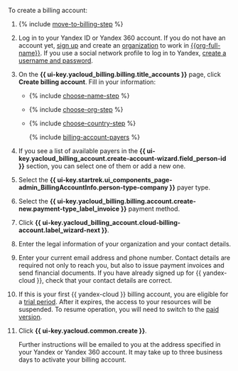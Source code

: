 To create a billing account:

1. {% include [move-to-billing-step](../../billing/_includes/move-to-billing-step.md) %}

1. Log in to your Yandex ID or Yandex 360 account. If you do not have an account yet, [sign up](https://yandex.ru/support/id/authorization/registration.html) and create an [organization](../../organization/quickstart.md) to work in [{{org-full-name}}]({{link-org-main}}). If you use a social network profile to log in to Yandex, [create a username and password](https://passport.yandex.com/passport?mode=postregistration&create_login=1).

1. On the **{{ ui-key.yacloud_billing.billing.title_accounts }}** page, click **Create billing account**. Fill in your information:

   * {% include [choose-name-step](../../billing/_includes/choose-name-step.md) %}
   * {% include [choose-org-step](../../billing/_includes/choose-org-step.md) %}
   * {% include [choose-country-step](../../billing/_includes/choose-country-step.md) %}

      {% include [billing-account-payers](../../billing/_includes/billing-account-payers.md) %}

1. If you see a list of available payers in the **{{ ui-key.yacloud_billing_account.create-account-wizard.field_person-id }}** section, you can select one of them or add a new one.

1. Select the **{{ ui-key.startrek.ui_components_page-admin_BillingAccountInfo.person-type-company }}** payer type.

1. Select the **{{ ui-key.yacloud_billing.billing.account.create-new.payment-type_label_invoice }}** payment method.

1. Click **{{ ui-key.yacloud_billing_account.cloud-billing-account.label_wizard-next }}**.


1. Enter the legal information of your organization and your contact details.

1. Enter your current email address and phone number. Contact details are required not only to reach you, but also to issue payment invoices and send financial documents. If you have already signed up for {{ yandex-cloud }}, check that your contact details are correct.


1. If this is your first {{ yandex-cloud }} billing account, you are eligible for a [trial period](../../billing/concepts/trial-period.md). After it expires, the access to your resources will be suspended. To resume operation, you will need to switch to the [paid version](../../billing/operations/activate-commercial.md).

1. Click **{{ ui-key.yacloud.common.create }}**.

   
   Further instructions will be emailed to you at the address specified in your Yandex or Yandex 360 account. It may take up to three business days to activate your billing account.


